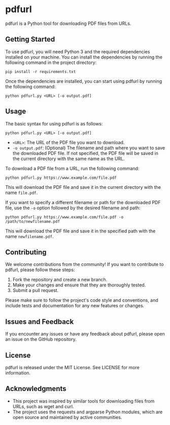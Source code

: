 

# pdfurl


pdfurl is a Python tool for downloading PDF files from URLs.

## Getting Started

To use pdfurl, you will need Python 3 and the required dependencies installed on your machine. 
You can install the dependencies by running the following command in the project directory:

```
pip install -r requirements.txt
```

Once the dependencies are installed, you can start using pdfurl by running the following command:

```
python pdfurl.py <URL> [-o output.pdf]
```

## Usage

The basic syntax for using pdfurl is as follows:

```
python pdfurl.py <URL> [-o output.pdf]
```

- `<URL>`: The URL of the PDF file you want to download.
- `-o output.pdf`: (Optional) The filename and path where you want to save the downloaded PDF file. If not specified, the PDF file will be saved in the current directory with the same name as the URL.

To download a PDF file from a URL, run the following command:

```
python pdfurl.py https://www.example.com/file.pdf
```

This will download the PDF file and save it in the current directory with the name `file.pdf`.

If you want to specify a different filename or path for the downloaded PDF file, use the `-o` option followed by the desired filename and path:

```
python pdfurl.py https://www.example.com/file.pdf -o /path/to/newfilename.pdf
```

This will download the PDF file and save it in the specified path with the name `newfilename.pdf`.

## Contributing

We welcome contributions from the community! If you want to contribute to pdfurl, please follow these steps:

1. Fork the repository and create a new branch.
2. Make your changes and ensure that they are thoroughly tested.
3. Submit a pull request.

Please make sure to follow the project's code style and conventions, and include tests and documentation for any new features or changes.

## Issues and Feedback

If you encounter any issues or have any feedback about pdfurl, please open an issue on the GitHub repository.

## License

pdfurl is released under the MIT License. See LICENSE for more information.

## Acknowledgments

- This project was inspired by similar tools for downloading files from URLs, such as wget and curl.
- The project uses the requests and argparse Python modules, which are open source and maintained by active communities.